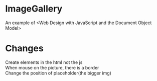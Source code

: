 # ImageGallery
An example of &lt;Web Design with JavaScript and the Document Object Model>

# Changes
Create elements in the html not the js<br />
When mouse on the picture, there is a border<br />
Change the position of placeholder(the bigger img)  